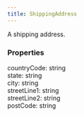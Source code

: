 ```yaml
---
title: ShippingAddress
---
```


A shipping address.

### Properties

<div class="flex flex-col gap-3"><div><div class="flex gap-2"><div class="font-mono p" id="p_countryCode" data-anchor><span class="font-bold">countryCode</span><span class="opacity-50">:</span> <span>string</span></div></div></div><div><div class="flex gap-2"><div class="font-mono p" id="p_state" data-anchor><span class="font-bold">state</span><span class="opacity-50">:</span> <span>string</span></div></div></div><div><div class="flex gap-2"><div class="font-mono p" id="p_city" data-anchor><span class="font-bold">city</span><span class="opacity-50">:</span> <span>string</span></div></div></div><div><div class="flex gap-2"><div class="font-mono p" id="p_streetLine1" data-anchor><span class="font-bold">streetLine1</span><span class="opacity-50">:</span> <span>string</span></div></div></div><div><div class="flex gap-2"><div class="font-mono p" id="p_streetLine2" data-anchor><span class="font-bold">streetLine2</span><span class="opacity-50">:</span> <span>string</span></div></div></div><div><div class="flex gap-2"><div class="font-mono p" id="p_postCode" data-anchor><span class="font-bold">postCode</span><span class="opacity-50">:</span> <span>string</span></div></div></div></div>

